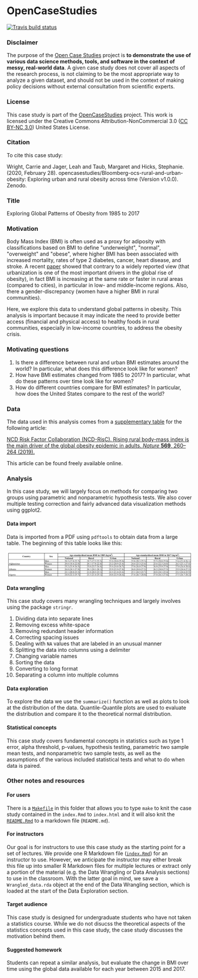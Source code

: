 <!-- README.md is generated from README.Rmd. Please edit that file -->
OpenCaseStudies
===============

<!-- badges: start -->
[![Travis build
status](https://travis-ci.org/opencasestudies/Bloomberg-ocs-rural-and-urban-obesity.svg?branch=master)](https://travis-ci.org/opencasestudies/Bloomberg-ocs-rural-and-urban-obesity)
<!-- badges: end -->

### Disclaimer

The purpose of the [Open Case
Studies](https://opencasestudies.github.io) project is **to demonstrate
the use of various data science methods, tools, and software in the
context of messy, real-world data**. A given case study does not cover
all aspects of the research process, is not claiming to be the most
appropriate way to analyze a given dataset, and should not be used in
the context of making policy decisions without external consultation
from scientific experts.

### License

This case study is part of the
[OpenCaseStudies](https://opencasestudies.github.io) project. This work
is licensed under the Creative Commons Attribution-NonCommercial 3.0
([CC BY-NC 3.0](https://creativecommons.org/licenses/by-nc/3.0/us/))
United States License.

### Citation

To cite this case study:

Wright, Carrie and Jager, Leah and Taub, Margaret and Hicks, Stephanie.
(2020, February 28).
opencasestudies/Bloomberg-ocs-rural-and-urban-obesity: Exploring urban
and rural obesity across time (Version v1.0.0). Zenodo.

### Title

Exploring Global Patterns of Obesity from 1985 to 2017

### Motivation

Body Mass Index (BMI) is often used as a proxy for adiposity with
classifications based on BMI to define "underweight", "normal",
"overweight" and "obese", where higher BMI has been associated with
increased mortality, rates of type 2 diabetes, cancer, heart disease,
and stroke. A recent
[paper](https://www.nature.com/articles/s41586-019-1171-x.pdf) showed
that contrary to a widely reported view (that urbanization is one of the
most important drivers in the global rise of obesity), in fact BMI is
increasing at the same rate or faster in rural areas (compared to
cities), in particular in low- and middle-income regions. Also, there a
gender-discrepancy (women have a higher BMI in rural communities).

Here, we explore this data to understand global patterns in obesity.
This analysis is important because it may indicate the need to provide
better access (financial and physical access) to healthy foods in rural
communities, especially in low-income countries, to address the obesity
crisis.

### Motivating questions

1.  Is there a difference between rural and urban BMI estimates around
    the world? In particular, what does this difference look like for
    women?
2.  How have BMI estimates changed from 1985 to 2017? In particular,
    what do these patterns over time look like for women?
3.  How do different countries compare for BMI estimates? In particular,
    how does the United States compare to the rest of the world?

### Data

The data used in this analysis comes from a [supplementary
table](https://static-content.springer.com/esm/art%3A10.1038%2Fs41586-019-1171-x/MediaObjects/41586_2019_1171_MOESM1_ESM.pdf)
for the following article:

[NCD Risk Factor Collaboration (NCD-RisC). Rising rural body-mass index
is the main driver of the global obesity epidemic in adults. *Nature*
**569**, 260–264
(2019).](https://www.nature.com/articles/s41586-019-1171-x)

This article can be found freely available online.

### Analysis

In this case study, we will largely focus on methods for comparing two
groups using parametric and nonparametric hypothesis tests. We also
cover multiple testing correction and fairly advanced data visualization
methods using ggplot2.

#### Data import

Data is imported from a PDF using `pdftools` to obtain data from a large
table. The beginning of this table looks like this:

![](img/first_page.png)

#### Data wrangling

This case study covers many wrangling techniques and largely involves
using the package `stringr`.

1.  Dividing data into separate lines
2.  Removing excess white-space
3.  Removing redundant header information
4.  Correcting spacing issues
5.  Dealing with `NA` values that are labeled in an unusual manner
6.  Splitting the data into columns using a delimiter
7.  Changing variable names
8.  Sorting the data
9.  Converting to long format
10. Separating a column into multiple columns

#### Data exploration

To explore the data we use the `summarize()` function as well as plots
to look at the distribution of the data. Quantile-Quantile plots are
used to evaluate the distribution and compare it to the theoretical
normal distribution.

#### Statistical concepts

This case study covers fundamental concepts in statistics such as type 1
error, alpha threshold, p-values, hypothesis testing, parametric two
sample mean tests, and nonparametric two sample tests, as well as the
assumptions of the various included statistical tests and what to do
when data is paired.

### Other notes and resources

#### For users

There is a [`Makefile`](Makefile) in this folder that allows you to type
`make` to knit the case study contained in the `index.Rmd` to
`index.html` and it will also knit the [`README.Rmd`](README.Rmd) to a
markdown file (`README.md`).

#### For instructors

Our goal is for instructors to use this case study as the starting point
for a set of lectures. We provide one R Markdown file
([`index.Rmd`](index.Rmd)) for an instructor to use. However, we
anticipate the instructor may either break this file up into smaller R
Markdown files for multiple lectures or extract only a portion of the
material (e.g. the Data Wrangling or Data Analysis sections) to use in
the classroom. With the latter goal in mind, we save a
`Wrangled_data.rda` object at the end of the Data Wrangling section,
which is loaded at the start of the Data Exploration section.

#### Target audience

This case study is designed for undergraduate students who have not
taken a statistics course. While we do not disucss the theoretical
aspects of the statistics concepts used in this case study, the case
study discusses the motivation behind them.

#### Suggested homework

Students can repeat a similar analysis, but evaluate the change in BMI
over time using the global data available for each year between 2015 and
2017.
